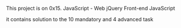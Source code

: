This project is on 0x15. JavaScript - Web jQuery
Front-end JavaScript

it contains solution to the 10 mandatory and 4 advanced task
